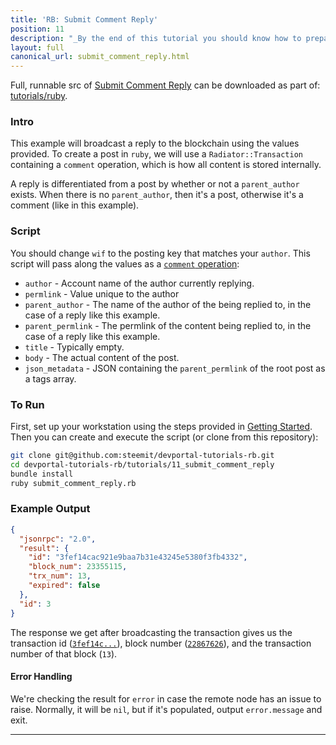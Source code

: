 ```yaml
---
title: 'RB: Submit Comment Reply'
position: 11
description: "_By the end of this tutorial you should know how to prepare comments for Steem and then submit using Radiator._"
layout: full
canonical_url: submit_comment_reply.html
---              
```

<span class="fa-pull-left top-of-tutorial-repo-link"><span class="first-word">Full</span>, runnable src of [Submit Comment Reply](https://gitlab.syncad.com/hive/devportal/-/tree/master/tutorials/ruby/tutorials/11_submit_comment_reply) can be downloaded as part of: [tutorials/ruby](https://gitlab.syncad.com/hive/devportal/-/tree/master/tutorials/ruby).</span>
<br>



### Intro

This example will broadcast a reply to the blockchain using the values provided.  To create a post in `ruby`, we will use a `Radiator::Transaction` containing a `comment` operation, which is how all content is stored internally.

A reply is differentiated from a post by whether or not a `parent_author` exists. When there is no `parent_author`, then it's a post, otherwise it's a comment (like in this example).

### Script

You should change `wif` to the posting key that matches your `author`.  This script will pass along the values as a [`comment` operation](https://developers.steem.io/apidefinitions/broadcast-ops.html#broadcast_ops_comment):

* `author` - Account name of the author currently replying.
* `permlink` - Value unique to the author 
* `parent_author` - The name of the author of the being replied to, in the case of a reply like this example.
* `parent_permlink` - The permlink of the content being replied to, in the case of a reply like this example.
* `title` - Typically empty.
* `body` - The actual content of the post.
* `json_metadata` - JSON containing the `parent_permlink` of the root post as a tags array.

### To Run

First, set up your workstation using the steps provided in [Getting Started](https://developers.steem.io/tutorials-ruby/getting_started).  Then you can create and execute the script (or clone from this repository):

```bash
git clone git@github.com:steemit/devportal-tutorials-rb.git
cd devportal-tutorials-rb/tutorials/11_submit_comment_reply
bundle install
ruby submit_comment_reply.rb
```

### Example Output

```json
{
  "jsonrpc": "2.0",
  "result": {
    "id": "3fef14cac921e9baa7b31e43245e5380f3fb4332",
    "block_num": 23355115,
    "trx_num": 13,
    "expired": false
  },
  "id": 3
}
```

The response we get after broadcasting the transaction gives us the transaction id ([`3fef14c...`](https://steemd.com/tx/3fef14cac921e9baa7b31e43245e5380f3fb4332)), block number ([`22867626`](https://steemd.com/b/23355115)), and the transaction number of that block (`13`).

#### Error Handling

We're checking the result for `error` in case the remote node has an issue to raise.  Normally, it will be `nil`, but if it's populated, output `error.message` and exit.


---
